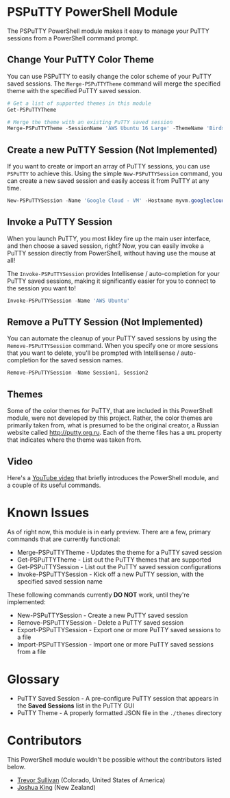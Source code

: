 # PSPuTTY PowerShell Module

The PSPuTTY PowerShell module makes it easy to manage your PuTTY sessions from a PowerShell command prompt.

## Change Your PuTTY Color Theme

You can use PSPuTTY to easily change the color scheme of your PuTTY saved sessions.
The `Merge-PSPuTTYTheme` command will merge the specified theme with the specified PuTTY saved session.

```PowerShell
# Get a list of supported themes in this module
Get-PSPuTTYTheme 

# Merge the theme with an existing PuTTY saved session 
Merge-PSPuTTYTheme -SessionName 'AWS Ubuntu 16 Large' -ThemeName 'Birds of Paradise'
```

## Create a new PuTTY Session (Not Implemented)

If you want to create or import an array of PuTTY sessions, you can use `PSPuTTY` to achieve this.
Using the simple `New-PSPuTTYSession` command, you can create a new saved session and easily access it from PuTTY at any time.

```PowerShell
New-PSPuTTYSession -Name 'Google Cloud - VM' -Hostname myvm.googlecloud.com -Port 22 -Theme Chalkboard 
```

## Invoke a PuTTY Session 

When you launch PuTTY, you most likley fire up the main user interface, and then choose a saved session, right?
Now, you can easily invoke a PuTTY session directly from PowerShell, without having use the mouse at all!

The `Invoke-PSPuTTYSession` provides Intellisense / auto-completion for your PuTTY saved sessions, making it significantly easier for you to connect to the session you want to!

```PowerShell
Invoke-PSPuTTYSession -Name 'AWS Ubuntu'
```

## Remove a PuTTY Session (Not Implemented)

You can automate the cleanup of your PuTTY saved sessions by using the `Remove-PSPuTTYSession` command.
When you specify one or more sessions that you want to delete, you'll be prompted with Intellisense / auto-completion for the saved session names.

```PowerShell
Remove-PSPuTTYSession -Name Session1, Session2
```

## Themes

Some of the color themes for PuTTY, that are included in this PowerShell module, were not developed by this project.
Rather, the color themes are primarily taken from, what is presumed to be the original creator, a Russian website called http://putty.org.ru.
Each of the theme files has a `URL` property that indicates where the theme was taken from.

## Video

Here's a [YouTube video](https://www.youtube.com/watch?v=AeIDPMJxGHI) that briefly introduces the PowerShell module, and a couple of its useful commands.

# Known Issues

As of right now, this module is in early preview. There are a few, primary commands that are currently functional:

- Merge-PSPuTTYTheme - Updates the theme for a PuTTY saved session 
- Get-PSPuTTYTheme - List out the PuTTY themes that are supported 
- Get-PSPuTTYSession - List out the PuTTY saved session configurations
- Invoke-PSPuTTYSession - Kick off a new PuTTY session, with the specified saved session name

These following commands currently **DO NOT** work, until they're implemented:

- New-PSPuTTYSession - Create a new PuTTY saved session
- Remove-PSPuTTYSession - Delete a PuTTY saved session
- Export-PSPuTTYSession - Export one or more PuTTY saved sessions to a file
- Import-PSPuTTYSession - Import one or more PuTTY saved sessions from a file 

# Glossary

- PuTTY Saved Session - A pre-configure PuTTY session that appears in the **Saved Sessions** list in the PuTTY GUI 
- PuTTY Theme - A properly formatted JSON file in the `./themes` directory

# Contributors

This PowerShell module wouldn't be possible without the contributors listed below.

- [Trevor Sullivan](https://trevorsullivan.net) (Colorado, United States of America)
- [Joshua King](http://king.geek.nz/) (New Zealand)
